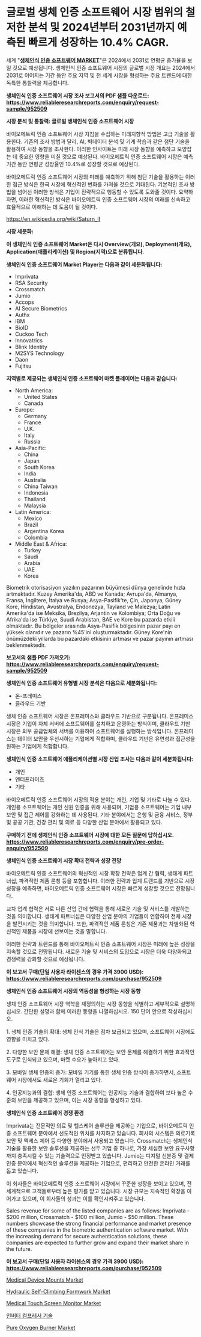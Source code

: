 <p><h1>글로벌 생체 인증 소프트웨어 시장 범위의 철저한 분석 및 2024년부터 2031년까지 예측된 빠르게 성장하는 10.4% CAGR.</h1></p><p>세계 "<strong><a href="https://www.reliableresearchreports.com/biometric-authentication-software-r952509">생체인식 인증 소프트웨어 MARKET</a></strong>"은 2024에서 2031로 연평균 증가율을 보일 것으로 예상됩니다. 생체인식 인증 소프트웨어 시장의 글로벌 시장 개요는 2024에서 2031로 이어지는 기간 동안 주요 지역 및 전 세계 시장을 형성하는 주요 트렌드에 대한 독특한 통찰력을 제공합니다.</p>
<p><strong>생체인식 인증 소프트웨어 시장 조사 보고서의 PDF 샘플 다운로드: <a href="https://www.reliableresearchreports.com/enquiry/request-sample/952509">https://www.reliableresearchreports.com/enquiry/request-sample/952509</a></strong></p>
<p><strong>시장 분석 및 통찰력: 글로벌 생체인식 인증 소프트웨어 시장</strong></p>
<p><p>바이오메트릭 인증 소프트웨어 시장 지침을 수집하는 미래지향적 방법은 고급 기술을 활용한다. 기존의 조사 방법과 달리, AI, 빅데이터 분석 및 기계 학습과 같은 첨단 기술을 활용하여 시장 동향을 조사한다. 이러한 인사이트는 미래 시장 동향을 예측하고 모양잡는 데 중요한 영향을 미칠 것으로 예상된다. 바이오메트릭 인증 소프트웨어 시장은 예측 기간 동안 연평균 성장율인 10.4%로 성장할 것으로 예상된다.</p><p>바이오메트릭 인증 소프트웨어 시장의 미래를 예측하기 위해 첨단 기술을 활용하는 이러한 접근 방식은 한국 시장에 혁신적인 변화를 가져올 것으로 기대된다. 기본적인 조사 방법을 넘어선 이러한 방식은 기업이 전략적으로 행동할 수 있도록 도와줄 것이다. 요약하자면, 이러한 혁신적인 방식은 바이오메트릭 인증 소프트웨어 시장의 미래를 신속하고 효율적으로 이해하는 데 도움이 될 것이다.</p></p>
<p><a href="%7CAUTHORITHY_DOMAIN_URL%7C">https://en.wikipedia.org/wiki/Saturn_II</a></p>
<p><strong>시장 세분화:</strong></p>
<p><strong>이 생체인식 인증 소프트웨어 Market은 다시 Overview(개요), Deployment(개요), Application(애플리케이션) 및 Region(지역)으로 분류됩니다.</strong></p>
<p><strong>생체인식 인증 소프트웨어 Market Player는 다음과 같이 세분화됩니다:</strong></p>
<p><ul><li>Imprivata</li><li>RSA Security</li><li>Crossmatch</li><li>Jumio</li><li>Accops</li><li>AI Secure Biometrics</li><li>Authx</li><li>IBM</li><li>BioID</li><li>Cuckoo Tech</li><li>Innovatrics</li><li>Blink Identity</li><li>M2SYS Technology</li><li>Daon</li><li>Fujitsu</li></ul></p>
<p><strong>지역별로 제공되는 생체인식 인증 소프트웨어 마켓 플레이어는 다음과 같습니다:</strong></p>
<p><ul>
    <li>
        North America:
        <ul>
            <li>United States</li>
            <li>Canada</li>
        </ul>
    </li>
    <li>
        Europe:
        <ul>
            <li>Germany</li>
            <li>France</li>
            <li>U.K.</li>
            <li>Italy</li>
            <li>Russia</li>
        </ul>
    </li>
    <li>
        Asia-Pacific:
        <ul>
            <li>China</li>
            <li>Japan</li>
            <li>South Korea</li>
            <li>India</li>
            <li>Australia</li>
            <li>China Taiwan</li>
            <li>Indonesia</li>
            <li>Thailand</li>
            <li>Malaysia</li>
        </ul>
    </li>
    <li>
        Latin America:
        <ul>
            <li>Mexico</li>
            <li>Brazil</li>
            <li>Argentina Korea</li>
            <li>Colombia</li>
        </ul>
    </li>
    <li>
        Middle East & Africa:
        <ul>
            <li>Turkey</li>
            <li>Saudi</li>
            <li>Arabia</li>
            <li>UAE</li>
            <li>Korea</li>
        </ul>
    </li>
    </ul></p>
<p><p>Biometrik otorisasiyon yazılım pazarının büyümesi dünya genelinde hızla artmaktadır. Kuzey Amerika'da, ABD ve Kanada; Avrupa'da, Almanya, Fransa, İngiltere, İtalya ve Rusya; Asya-Pasifik'te, Çin, Japonya, Güney Kore, Hindistan, Avustralya, Endonezya, Tayland ve Malezya; Latin Amerika'da ise Meksika, Brezilya, Arjantin ve Kolombiya; Orta Doğu ve Afrika'da ise Türkiye, Suudi Arabistan, BAE ve Kore bu pazarda etkili olmaktadır. Bu bölgeler arasında Asya-Pasifik bölgesinin pazar payı en yüksek olanıdır ve pazarın %45'ini oluşturmaktadır. Güney Kore'nin önümüzdeki yıllarda bu pazardaki etkisinin artması ve pazar payının artması beklenmektedir.</p></p>
<p><strong>보고서의 샘플 PDF 가져오기: <a href="https://www.reliableresearchreports.com/enquiry/request-sample/952509">https://www.reliableresearchreports.com/enquiry/request-sample/952509</a></strong></p>
<p><strong>생체인식 인증 소프트웨어 유형별 시장 분석은 다음으로 세분화됩니다:</strong></p>
<p><ul><li>온-프레미스</li><li>클라우드 기반</li></ul></p>
<p><p>생체 인증 소프트웨어 시장은 온프레미스와 클라우드 기반으로 구분됩니다. 온프레미스 시장은 기업이 자체 서버에 소프트웨어를 설치하고 운영하는 방식이며, 클라우드 기반 시장은 외부 공급업체의 서버를 이용하여 소프트웨어를 실행하는 방식입니다. 온프레미스는 데이터 보안을 우선시하는 기업에게 적합하며, 클라우드 기반은 유연성과 접근성을 원하는 기업에게 적합합니다.</p></p>
<p><strong>생체인식 인증 소프트웨어 애플리케이션별 시장 산업 조사는 다음과 같이 세분화됩니다:</strong></p>
<p><ul><li>개인</li><li>엔터프라이즈</li><li>기타</li></ul></p>
<p><p>바이오메트릭 인증 소프트웨어 시장의 적용 분야는 개인, 기업 및 기타로 나눌 수 있다. 개인용 소프트웨어는 개인 신원 인증을 위해 사용되며, 기업용 소프트웨어는 기업 내부 보안 및 접근 제어를 강화하는 데 사용된다. 기타 분야에서는 은행 및 금융 서비스, 정부 및 공공 기관, 건강 관리 및 의료 등 다양한 산업 분야에서 활용되고 있다.</p></p>
<p><strong>구매하기 전에 생체인식 인증 소프트웨어 시장에 대한 모든 질문에 답하십시오. <a href="https://www.reliableresearchreports.com/enquiry/pre-order-enquiry/952509">https://www.reliableresearchreports.com/enquiry/pre-order-enquiry/952509</a></strong></p>
<p><strong>생체인식 인증 소프트웨어 시장 확대 전략과 성장 전망</strong></p>
<p><p>바이오메트릭 인증 소프트웨어의 혁신적인 시장 확장 전략은 업계 간 협력, 생태계 파트너십, 파격적인 제품 론칭 등을 포함합니다. 이러한 전략과 업계 트렌드를 기반으로 시장 성장을 예측하면, 바이오메트릭 인증 소프트웨어 시장은 빠르게 성장할 것으로 전망됩니다. </p><p>교차 업계 협력은 서로 다른 산업 간에 협력을 통해 새로운 기술 및 서비스를 개발하는 것을 의미합니다. 생태계 파트너십은 다양한 산업 분야의 기업들이 연합하여 전체 시장을 발전시키는 것을 의미합니다. 또한, 파격적인 제품 론칭은 기존 제품과는 차별화된 혁신적인 제품을 시장에 선보이는 것을 말합니다. </p><p>이러한 전략과 트렌드를 통해 바이오메트릭 인증 소프트웨어 시장은 미래에 높은 성장을 지속할 것으로 전망됩니다. 새로운 기술 및 서비스의 도입으로 시장은 더욱 다양화되고 경쟁력을 강화할 것으로 예상됩니다.</p></p>
<p><strong>이 보고서 구매(단일 사용자 라이센스의 경우 가격 3900 USD): <a href="https://www.reliableresearchreports.com/purchase/952509">https://www.reliableresearchreports.com/purchase/952509</a></strong></p>
<p><strong>생체인식 인증 소프트웨어 시장의 역동성을 형성하는 시장 동향</strong></p>
<p><p>생체 인증 소프트웨어 시장 역학을 재정의하는 시장 동향을 식별하고 세부적으로 설명하십시오. 간단한 설명과 함께 이러한 동향을 나열하십시오. 150 단어 안으로 작성하십시오.</p><p>1. 생체 인증 기술의 확대: 생체 인식 기술은 점차 보급되고 있으며, 소프트웨어 시장에도 영향을 미치고 있다.</p><p>   </p><p>2. 다양한 보안 문제 해결: 생체 인증 소프트웨어는 보안 문제를 해결하기 위한 효과적인 도구로 인식되고 있으며, 마켓 수요가 높아지고 있다.</p><p>3. 모바일 생체 인증의 증가: 모바일 기기를 통한 생체 인증 방식이 증가하면서, 소프트웨어 시장에서도 새로운 기회가 열리고 있다.</p><p>4. 인공지능과의 결합: 생체 인증 소프트웨어는 인공지능 기술과 결합하여 보다 높은 수준의 보안을 제공하고 있으며, 이는 시장 동향을 형성하고 있다.</p></p>
<p><strong>생체인식 인증 소프트웨어 경쟁 환경</strong></p>
<p><p>Imprivata는 전문적인 의료 및 헬스케어 솔루션을 제공하는 기업으로, 바이오메트릭 인증 소프트웨어 분야에서 선도적인 위치를 차지하고 있습니다. 회사의 시스템은 의료기록 보안 및 엑세스 제어 등 다양한 분야에서 사용되고 있습니다. Crossmatch는 생체인식 기술을 활용한 보안 솔루션을 제공하는 선두 기업 중 하나로, 가장 세심한 보안 요구사항까지 충족시킬 수 있는 기술력으로 인정받고 있습니다. Jumio는 디지털 신분증 및 결제 인증 분야에서 혁신적인 솔루션을 제공하는 기업으로, 편리하고 안전한 온라인 거래를 돕고 있습니다.</p><p>이 회사들은 바이오메트릭 인증 소프트웨어 시장에서 꾸준한 성장을 보이고 있으며, 전 세계적으로 고객들로부터 높은 평가를 받고 있습니다. 시장 규모는 지속적인 확장을 이어가고 있으며, 이 회사들의 성과는 이를 확인시켜주고 있습니다. </p><p>Sales revenue for some of the listed companies are as follows: Imprivata - $200 million, Crossmatch - $100 million, Jumio - $50 million. These numbers showcase the strong financial performance and market presence of these companies in the biometric authentication software market. With the increasing demand for secure authentication solutions, these companies are expected to further grow and expand their market share in the future.</p></p>
<p><strong>이 보고서 구매(단일 사용자 라이센스의 경우 가격 3900 USD): <a href="https://www.reliableresearchreports.com/purchase/952509">https://www.reliableresearchreports.com/purchase/952509</a></strong></p>
<p><p><a href="https://issuu.com/reportprime-2/docs/medical-device-mounts-market-size-2030.pptx">Medical Device Mounts Market</a></p><p><a href="https://github.com/hlspriggs/Market-Research-Report-List-1/blob/main/hydraulic-self-climbing-formwork-market.md">Hydraulic Self-Climbing Formwork Market</a></p><p><a href="https://issuu.com/reportprime-2/docs/medical-touch-screen-monitor-market-size-2030.pptx">Medical Touch Screen Monitor Market</a></p><p><a href="https://medium.com/@czbtzkwc9/%EC%9D%B8%EB%B2%84%ED%84%B0-%EC%95%95%EC%B6%95%EA%B8%B0-%EA%B8%B0%EC%88%A0-%EC%8B%9C%EC%9E%A5-%EC%98%88%EC%B8%A1-%EC%8B%9C%EC%9E%A5-%ED%8A%B8%EB%A0%8C%EB%93%9C-%EB%B0%8F-%EC%98%81%ED%96%A5-%EB%B6%84%EC%84%9D-2024-2031-df5702ecca18">인버터 컴프레서 기술</a></p><p><a href="https://github.com/BurtonGALEN/Market-Research-Report-List-1/blob/main/pure-oxygen-burner-market.md">Pure Oxygen Burner Market</a></p></p>